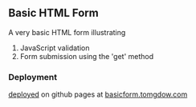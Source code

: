 ## Basic HTML Form

A very basic HTML form illustrating 

1. JavaScript validation
2. Form submission using the 'get' method

### Deployment

 [deployed](basicform.tomgdow.com) on github pages at  [basicform.tomgdow.com](basicform.tomgdow.com)
